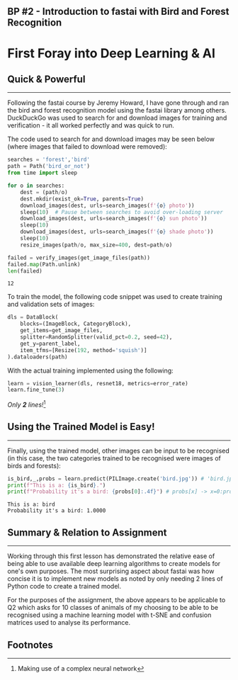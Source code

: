 ## BP #2 - Introduction to fastai with Bird and Forest Recognition

# First Foray into Deep Learning & AI
## Quick & Powerful
---
Following the fastai course by Jeremy Howard, I have gone through and ran the bird and forest recognition model using the fastai library among others. DuckDuckGo was used to search for and download images for training and verification - it all worked perfectly and was quick to run. 

The code used to search for and download images may be seen below (where images that failed to download were removed):

```python
searches = 'forest','bird'
path = Path('bird_or_not')
from time import sleep

for o in searches:
    dest = (path/o)
    dest.mkdir(exist_ok=True, parents=True)
    download_images(dest, urls=search_images(f'{o} photo'))
    sleep(10)  # Pause between searches to avoid over-loading server
    download_images(dest, urls=search_images(f'{o} sun photo'))
    sleep(10)
    download_images(dest, urls=search_images(f'{o} shade photo'))
    sleep(10)
    resize_images(path/o, max_size=400, dest=path/o)

failed = verify_images(get_image_files(path))
failed.map(Path.unlink)
len(failed)
```
    12

To train the model, the following code snippet was used to create training and validation sets of images:
```python
dls = DataBlock(
    blocks=(ImageBlock, CategoryBlock), 
    get_items=get_image_files, 
    splitter=RandomSplitter(valid_pct=0.2, seed=42),
    get_y=parent_label,
    item_tfms=[Resize(192, method='squish')]
).dataloaders(path)
```
With the actual training implemented using the following:
```python
learn = vision_learner(dls, resnet18, metrics=error_rate)
learn.fine_tune(3)
```
*Only **2** lines!*[^1]

## Using the Trained Model is Easy!
---
Finally, using the trained model, other images can be input to be recognised (in this case, the two categories trained to be recognised were images of birds and forests):
```python
is_bird,_,probs = learn.predict(PILImage.create('bird.jpg')) # 'bird.jpg' or 'forest.jpg'
print(f"This is a: {is_bird}.")
print(f"Probability it's a bird: {probs[0]:.4f}") # probs[x] -> x=0:probability it's a bird, x=1:probability it's a forest
```
    This is a: bird
    Probability it's a bird: 1.0000
    
## Summary & Relation to Assignment
---
Working through this first lesson has demonstrated the relative ease of being able to use available deep learning algorithms to create models for one's own purposes. The most surprising aspect about fastai was how concise it is to implement new models as noted by only needing 2 lines of Python code to create a trained model.

For the purposes of the assignment, the above appears to be applicable to Q2 which asks for 10 classes of animals of my choosing to be able to be recognised using a machine learning model with t-SNE and confusion matrices used to analyse its performance.

## Footnotes

[^1]: Making use of a complex neural network
